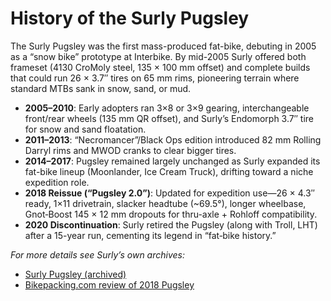 # History of the Surly Pugsley

The Surly Pugsley was the first mass-produced fat-bike, debuting in 2005 as a “snow bike” prototype at Interbike. By mid-2005 Surly offered both frameset (4130 CroMoly steel, 135 × 100 mm offset) and complete builds that could run 26 × 3.7″ tires on 65 mm rims, pioneering terrain where standard MTBs sank in snow, sand, or mud.

- **2005–2010**: Early adopters ran 3×8 or 3×9 gearing, interchangeable front/rear wheels (135 mm QR offset), and Surly’s Endomorph 3.7″ tire for snow and sand floatation.
- **2011–2013**: “Necromancer”/Black Ops edition introduced 82 mm Rolling Darryl rims and MWOD cranks to clear bigger tires.
- **2014–2017**: Pugsley remained largely unchanged as Surly expanded its fat-bike lineup (Moonlander, Ice Cream Truck), drifting toward a niche expedition role.
- **2018 Reissue (“Pugsley 2.0”)**: Updated for expedition use—26 × 4.3″ ready, 1×11 drivetrain, slacker head­tube (~69.5°), longer wheelbase, Gnot‐Boost 145 × 12 mm dropouts for thru-axle + Rohloff compatibility.
- **2020 Discontinuation**: Surly retired the Pugsley (along with Troll, LHT) after a 15-year run, cementing its legend in “fat‐bike history.”  

_For more details see Surly’s own archives:_  
- [Surly Pugsley (archived)](https://surlybikes.com/bikes/pugsley)  
- [Bikepacking.com review of 2018 Pugsley](https://bikepacking.com/bikes/surly-pugsley-2018/)  
